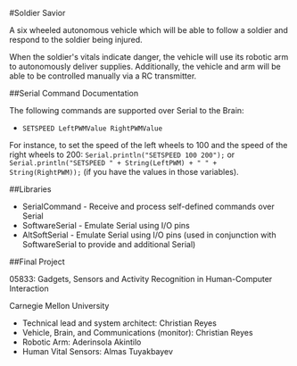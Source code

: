 #Soldier Savior

A six wheeled autonomous vehicle which will be able to follow a soldier and respond to the soldier being injured. 

When the soldier's vitals indicate danger, the vehicle will use its robotic arm to autonomously deliver supplies. Additionally, the vehicle and arm will be able to be controlled manually via a RC transmitter.

##Serial Command Documentation

The following commands are supported over Serial to the Brain:

* `SETSPEED LeftPWMValue RightPWMValue`

For instance, to set the speed of the left wheels to 100 and the speed of the right wheels to 200: `Serial.println("SETSPEED 100 200");` or `Serial.println("SETSPEED " + String(LeftPWM) + " " + String(RightPWM));` (if you have the values in those variables).

##Libraries

* SerialCommand - Receive and process self-defined commands over Serial
* SoftwareSerial - Emulate Serial using I/O pins
* AltSoftSerial - Emulate Serial using I/O pins (used in conjunction with SoftwareSerial to provide and additional Serial)

##Final Project

05833: Gadgets, Sensors and Activity Recognition in Human-Computer Interaction

Carnegie Mellon University

* Technical lead and system architect: Christian Reyes 
* Vehicle, Brain, and Communications (monitor): Christian Reyes
* Robotic Arm: Aderinsola Akintilo
* Human Vital Sensors: Almas Tuyakbayev
